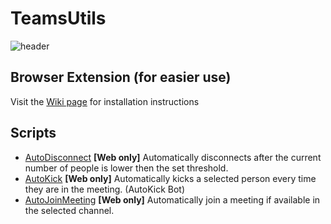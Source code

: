 # TeamsUtils
![header](https://raw.githubusercontent.com/dikahdoff/TeamsUtils/main/resources/header.png)

## Browser Extension (for easier use)
Visit the [Wiki page](https://github.com/dikahdoff/TeamsUtils/wiki/Extension-installation-guide) for installation instructions

## Scripts
- [AutoDisconnect](scripts/AutoDisconnect.js)
  **[Web only]** Automatically disconnects after the current number of people is lower then the set threshold.
- [AutoKick](scripts/AutoKick.js)
  **[Web only]** Automatically kicks a selected person every time they are in the meeting. (AutoKick Bot)
- [AutoJoinMeeting](scripts/AutoJoinMeeting.js)
  **[Web only]** Automatically join a meeting if available in the selected channel.
